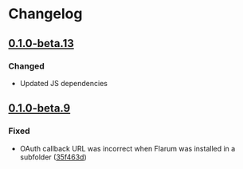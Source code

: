 # Changelog

## [0.1.0-beta.13](https://github.com/flarum/auth-twitter/compare/v0.1.0-beta.12...v0.1.0-beta.13)

### Changed
- Updated JS dependencies

## [0.1.0-beta.9](https://github.com/flarum/auth-twitter/compare/v0.1.0-beta.8...v0.1.0-beta.9)

### Fixed
- OAuth callback URL was incorrect when Flarum was installed in a subfolder ([35f463d](https://github.com/flarum/auth-twitter/commit/35f463d21af40f65c1299d2c5fc21dc924374e39))
